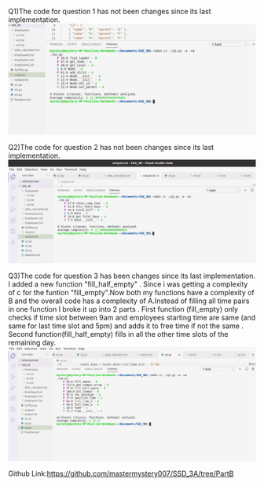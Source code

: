 Q1)The code for question 1 has not been changes since its last implementation.
![q1](https://github.com/mastermystery007/SSD_3A/blob/PartC/q1radonfinal.png)


Q2)The code for question 2 has not been changes since its last implementation.
![q2](https://github.com/mastermystery007/SSD_3A/blob/PartC/q2radonfinal.png)


Q3)The code for question 3 has been changes since its last implementation. I added a new function "fill_half_empty" . Since i was getting a complexity of c for the
funtion "fill_empty".Now both my functions have a complexity of B and the overall code has a complexity of A.Instead of filling all time pairs in one function I broke it up into 2 parts . First function (fill_empty) only checks if time slot between 9am and employees starting time are same (and same for last time slot and 5pm) and adds it to free time if not the same . Second function(fill_half_empty) fills in all the other time slots of the remaining day.
![q3](https://github.com/mastermystery007/SSD_3A/blob/PartC/q3radonfinal.png)


Github Link:https://github.com/mastermystery007/SSD_3A/tree/PartB
